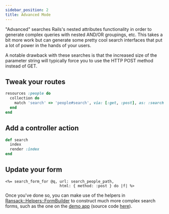 ```yaml
---
sidebar_position: 2
title: Advanced Mode
---
```



"Advanced" searches Rails's nested attributes functionality in order to
generate complex queries with nested AND/OR groupings, etc. This takes a bit
more work but can generate some pretty cool search interfaces that put a lot of
power in the hands of your users.

A notable drawback with these searches is
that the increased size of the parameter string will typically force you to use
the HTTP POST method instead of GET.


## Tweak your routes

```ruby
resources :people do
  collection do
    match 'search' => 'people#search', via: [:get, :post], as: :search
  end
end
```

## Add a controller action

```ruby
def search
  index
  render :index
end
```

## Update your form

```erb
<%= search_form_for @q, url: search_people_path,
                        html: { method: :post } do |f| %>
```

Once you've done so, you can make use of the helpers in [Ransack::Helpers::FormBuilder](https://github.com/activerecord-hackery/ransack/lib/ransack/helpers/form_builder.rb) to
construct much more complex search forms, such as the one on the
[demo app](http://ransack-demo.herokuapp.com/users/advanced_search)
(source code [here](https://github.com/activerecord-hackery/ransack_demo)).
